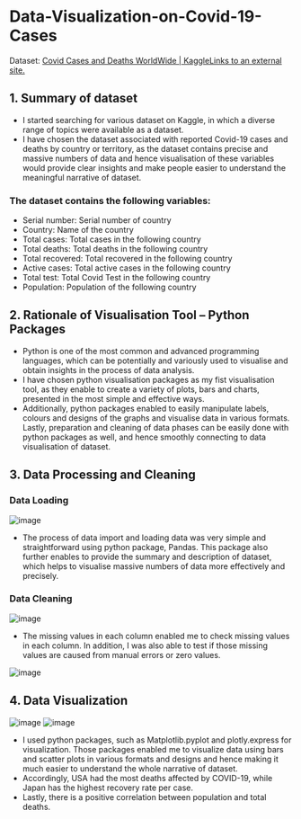 # Data-Visualization-on-Covid-19-Cases

Dataset: [Covid Cases and Deaths WorldWide | KaggleLinks to an external site.](https://www.kaggle.com/datasets/mylesoneill/world-university-rankings?resource=download)

 

## 1. Summary of dataset

- I started searching for various dataset on Kaggle, in which a diverse range of topics were available as a dataset. 
- I have chosen the dataset associated with reported Covid-19 cases and deaths by country or territory, as the dataset contains precise and massive numbers of data and hence visualisation of these variables would provide clear insights and make people easier to understand the meaningful narrative of dataset.

### The dataset contains the following variables:
- Serial number: Serial number of country
- Country: Name of the country
- Total cases: Total cases in the following country
- Total deaths: Total deaths in the following country
- Total recovered: Total recovered in the following country
- Active cases: Total active cases in the following country
- Total test: Total Covid Test in the following country
- Population: Population of the following country

## 2. Rationale of Visualisation Tool – Python Packages
- Python is one of the most common and advanced programming languages, which can be potentially and variously used to visualise and obtain insights in the process of data analysis.
- I have chosen python visualisation packages as my fist visualisation tool, as they enable to create a variety of plots, bars and charts, presented in the most simple and effective ways. 
- Additionally, python packages enabled to easily manipulate labels, colours and designs of the graphs and visualise data in various formats. Lastly, preparation and cleaning of data phases can be easily done with python packages as well, and hence smoothly connecting to data visualisation of dataset.

## 3. Data Processing and Cleaning
### Data Loading 
![image](https://github.com/SimonLim03/Data-Visualization-on-Covid-19-Cases/assets/150989115/c5c94843-9039-4dfc-aa0d-87926db32718)
- The process of data import and loading data was very simple and straightforward using python package, Pandas. This package also further enables to provide the summary and description of dataset, which helps to visualise massive numbers of data more effectively and precisely.

### Data Cleaning
![image](https://github.com/SimonLim03/Data-Visualization-on-Covid-19-Cases/assets/150989115/b17a855f-860b-41ad-8ba2-e13d08fc5dcd)
- The missing values in each column enabled me to check missing values in each column. In addition, I was also able to test if those missing values are caused from manual errors or zero values.

![image](https://github.com/SimonLim03/Data-Visualization-on-Covid-19-Cases/assets/150989115/f61afb73-b8e4-4ad8-b493-52c7562d891f)

## 4. Data Visualization
![image](https://github.com/SimonLim03/Data-Visualization-on-Covid-19-Cases/assets/150989115/2a217c58-8f91-4356-831f-628c1c490c58)
![image](https://github.com/SimonLim03/Data-Visualization-on-Covid-19-Cases/assets/150989115/32ae046d-1147-47c8-9d47-9c506dca3fa2)
- I used python packages, such as Matplotlib.pyplot and plotly.express for visualization. Those packages enabled me to visualize data using bars and scatter plots in various formats and designs and hence making it much easier to understand the whole narrative of dataset.
- Accordingly, USA had the most deaths affected by COVID-19, while Japan has the highest recovery rate per case.
- Lastly, there is a positive correlation between population and total deaths.  
